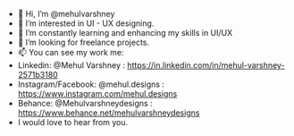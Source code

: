- 👋 Hi, I’m @mehulvarshney
- 👀 I’m interested in UI - UX designing.
- 🌱 I’m constantly learning and enhancing my skills in UI/UX
- 💞️ I’m looking for freelance projects.
- 📫 You can see my work me:
- Linkedin: @Mehul Varshney : https://in.linkedin.com/in/mehul-varshney-2571b3180
- Instagram/Facebook: @mehul.designs : https://www.instagram.com/mehul.designs
- Behance: @Mehulvarshneydesigns : https://www.behance.net/mehulvarshneydesigns
- I would love to hear from you.

<!---
mehulvarshney/mehulvarshney is a ✨ special ✨ repository because its `README.md` (this file) appears on your GitHub profile.
You can click the Preview link to take a look at your changes.
--->
